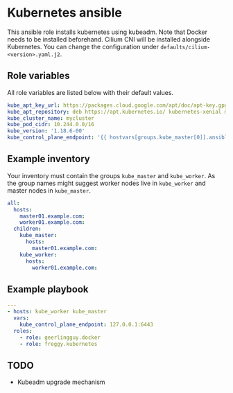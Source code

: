 Kubernetes ansible
==================

This ansible role installs kubernetes using kubeadm. Note that Docker needs to be installed beforehand.
Cilium CNI will be installed alongside Kubernetes. You can change the configuration under `defaults/cilium-<version>.yaml.j2`.

Role variables
--------------

All role variables are listed below with their default values.

```yaml
kube_apt_key_url: https://packages.cloud.google.com/apt/doc/apt-key.gpg
kube_apt_repository: deb https://apt.kubernetes.io/ kubernetes-xenial main
kube_cluster_name: mycluster
kube_pod_cidr: 10.244.0.0/16
kube_version: '1.18.6-00'
kube_control_plane_endpoint: '{{ hostvars[groups.kube_master[0]].ansible_host }}'
```

Example inventory
-----------------

Your inventory must contain the groups `kube_master` and `kube_worker`. As the group names might suggest worker nodes live in `kube_worker` and master nodes in `kube_master`.

```YAML
all:
  hosts:
    master01.example.com:
    worker01.example.com:
  children:
    kube_master:
      hosts:
        master01.example.com:
    kube_worker:
      hosts:
        worker01.example.com:
```

Example playbook
----------------

```yaml
---
- hosts: kube_worker kube_master
  vars:
    kube_control_plane_endpoint: 127.0.0.1:6443
  roles:
    - role: geerlingguy.docker
    - role: freggy.kubernetes
```

TODO
----

* Kubeadm upgrade mechanism
